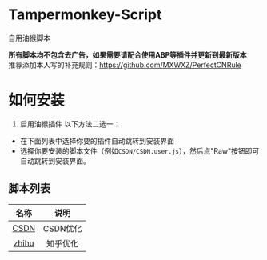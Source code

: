 # Tampermonkey-Script
自用油猴脚本

**所有脚本均不包含去广告，如果需要请配合使用ABP等插件并更新到最新版本**\
推荐添加本人写的补充规则：<https://github.com/MXWXZ/PerfectCNRule>

# 如何安装
1. 启用油猴插件
以下方法二选一：
- 在下面列表中选择你要的插件自动跳转到安装界面
- 选择你要安装的脚本文件（例如`CSDN/CSDN.user.js`），然后点"Raw"按钮即可自动跳转到安装界面。

## 脚本列表

| 名称         | 说明                  |
| :----------: | :-------------------: |
| [CSDN](https://github.com/MXWXZ/Tampermonkey-Script/raw/master/CSDN/CSDN.user.js) | CSDN优化 |
| [zhihu](https://github.com/MXWXZ/Tampermonkey-Script/raw/master/zhihu/zhihu.user.js) | 知乎优化 |